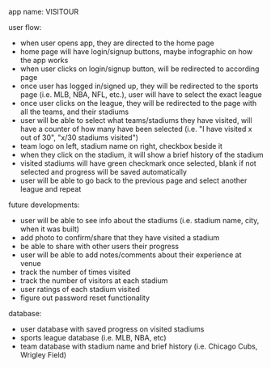 app name: VISITOUR

user flow:
- when user opens app, they are directed to the home page
- home page will have login/signup buttons, maybe infographic on how the app works
- when user clicks on login/signup button, will be redirected to according page
- once user has logged in/signed up, they will be redirected to the sports page (i.e. MLB, NBA, NFL, etc.), user will have to select the exact league
- once user clicks on the league, they will be redirected to the page with all the teams, and their stadiums
- user will be able to select what teams/stadiums they have visited, will have a counter of how many have been selected (i.e. "I have visited x out of 30", "x/30 stadiums visited")
- team logo on left, stadium name on right, checkbox beside it
- when they click on the stadium, it will show a brief history of the stadium
- visited stadiums will have green checkmark once selected, blank if not selected and progress will be saved automatically
- user will be able to go back to the previous page and select another league and repeat


future developments:
- user will be able to see info about the stadiums (i.e. stadium name, city, when it was built)
- add photo to confirm/share that they have visited a stadium
- be able to share with other users their progress
- user will be able to add notes/comments about their experience at venue
- track the number of times visited
- track the number of visitors at each stadium
- user ratings of each stadium visited
- figure out password reset functionality

database:
- user database with saved progress on visited stadiums
- sports league database (i.e. MLB, NBA, etc)
- team database with stadium name and brief history (i.e. Chicago Cubs, Wrigley Field)